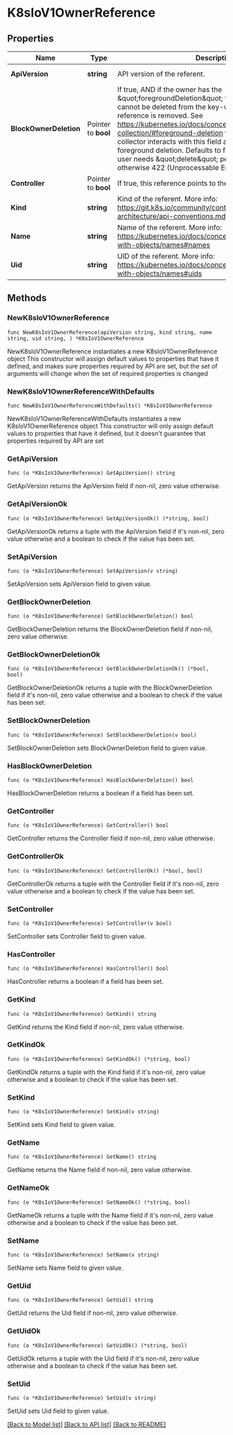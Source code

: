 # K8sIoV1OwnerReference

## Properties

Name | Type | Description | Notes
------------ | ------------- | ------------- | -------------
**ApiVersion** | **string** | API version of the referent. | [default to ""]
**BlockOwnerDeletion** | Pointer to **bool** | If true, AND if the owner has the \&quot;foregroundDeletion\&quot; finalizer, then the owner cannot be deleted from the key-value store until this reference is removed. See https://kubernetes.io/docs/concepts/architecture/garbage-collection/#foreground-deletion for how the garbage collector interacts with this field and enforces the foreground deletion. Defaults to false. To set this field, a user needs \&quot;delete\&quot; permission of the owner, otherwise 422 (Unprocessable Entity) will be returned. | [optional] 
**Controller** | Pointer to **bool** | If true, this reference points to the managing controller. | [optional] 
**Kind** | **string** | Kind of the referent. More info: https://git.k8s.io/community/contributors/devel/sig-architecture/api-conventions.md#types-kinds | [default to ""]
**Name** | **string** | Name of the referent. More info: https://kubernetes.io/docs/concepts/overview/working-with-objects/names#names | [default to ""]
**Uid** | **string** | UID of the referent. More info: https://kubernetes.io/docs/concepts/overview/working-with-objects/names#uids | [default to ""]

## Methods

### NewK8sIoV1OwnerReference

`func NewK8sIoV1OwnerReference(apiVersion string, kind string, name string, uid string, ) *K8sIoV1OwnerReference`

NewK8sIoV1OwnerReference instantiates a new K8sIoV1OwnerReference object
This constructor will assign default values to properties that have it defined,
and makes sure properties required by API are set, but the set of arguments
will change when the set of required properties is changed

### NewK8sIoV1OwnerReferenceWithDefaults

`func NewK8sIoV1OwnerReferenceWithDefaults() *K8sIoV1OwnerReference`

NewK8sIoV1OwnerReferenceWithDefaults instantiates a new K8sIoV1OwnerReference object
This constructor will only assign default values to properties that have it defined,
but it doesn't guarantee that properties required by API are set

### GetApiVersion

`func (o *K8sIoV1OwnerReference) GetApiVersion() string`

GetApiVersion returns the ApiVersion field if non-nil, zero value otherwise.

### GetApiVersionOk

`func (o *K8sIoV1OwnerReference) GetApiVersionOk() (*string, bool)`

GetApiVersionOk returns a tuple with the ApiVersion field if it's non-nil, zero value otherwise
and a boolean to check if the value has been set.

### SetApiVersion

`func (o *K8sIoV1OwnerReference) SetApiVersion(v string)`

SetApiVersion sets ApiVersion field to given value.


### GetBlockOwnerDeletion

`func (o *K8sIoV1OwnerReference) GetBlockOwnerDeletion() bool`

GetBlockOwnerDeletion returns the BlockOwnerDeletion field if non-nil, zero value otherwise.

### GetBlockOwnerDeletionOk

`func (o *K8sIoV1OwnerReference) GetBlockOwnerDeletionOk() (*bool, bool)`

GetBlockOwnerDeletionOk returns a tuple with the BlockOwnerDeletion field if it's non-nil, zero value otherwise
and a boolean to check if the value has been set.

### SetBlockOwnerDeletion

`func (o *K8sIoV1OwnerReference) SetBlockOwnerDeletion(v bool)`

SetBlockOwnerDeletion sets BlockOwnerDeletion field to given value.

### HasBlockOwnerDeletion

`func (o *K8sIoV1OwnerReference) HasBlockOwnerDeletion() bool`

HasBlockOwnerDeletion returns a boolean if a field has been set.

### GetController

`func (o *K8sIoV1OwnerReference) GetController() bool`

GetController returns the Controller field if non-nil, zero value otherwise.

### GetControllerOk

`func (o *K8sIoV1OwnerReference) GetControllerOk() (*bool, bool)`

GetControllerOk returns a tuple with the Controller field if it's non-nil, zero value otherwise
and a boolean to check if the value has been set.

### SetController

`func (o *K8sIoV1OwnerReference) SetController(v bool)`

SetController sets Controller field to given value.

### HasController

`func (o *K8sIoV1OwnerReference) HasController() bool`

HasController returns a boolean if a field has been set.

### GetKind

`func (o *K8sIoV1OwnerReference) GetKind() string`

GetKind returns the Kind field if non-nil, zero value otherwise.

### GetKindOk

`func (o *K8sIoV1OwnerReference) GetKindOk() (*string, bool)`

GetKindOk returns a tuple with the Kind field if it's non-nil, zero value otherwise
and a boolean to check if the value has been set.

### SetKind

`func (o *K8sIoV1OwnerReference) SetKind(v string)`

SetKind sets Kind field to given value.


### GetName

`func (o *K8sIoV1OwnerReference) GetName() string`

GetName returns the Name field if non-nil, zero value otherwise.

### GetNameOk

`func (o *K8sIoV1OwnerReference) GetNameOk() (*string, bool)`

GetNameOk returns a tuple with the Name field if it's non-nil, zero value otherwise
and a boolean to check if the value has been set.

### SetName

`func (o *K8sIoV1OwnerReference) SetName(v string)`

SetName sets Name field to given value.


### GetUid

`func (o *K8sIoV1OwnerReference) GetUid() string`

GetUid returns the Uid field if non-nil, zero value otherwise.

### GetUidOk

`func (o *K8sIoV1OwnerReference) GetUidOk() (*string, bool)`

GetUidOk returns a tuple with the Uid field if it's non-nil, zero value otherwise
and a boolean to check if the value has been set.

### SetUid

`func (o *K8sIoV1OwnerReference) SetUid(v string)`

SetUid sets Uid field to given value.



[[Back to Model list]](../README.md#documentation-for-models) [[Back to API list]](../README.md#documentation-for-api-endpoints) [[Back to README]](../README.md)


